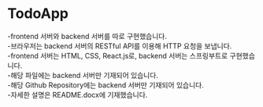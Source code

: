 # TodoApp
-frontend 서버와 backend 서버를 따로 구현했습니다.   
-브라우저는 backend 서버의 RESTful API를 이용해 HTTP 요청을 보냅니다.   
-frontend 서버는 HTML, CSS, React.js로, backend 서버는 스프링부트로 구현했습니다.   
-해당 파일에는 backend 서버만 기재되어 있습니다.   
-해당 Github Repository에는 backend 서버만 기재되어 있습니다.   
-자세한 설명은 README.docx에 기재했습니다.   

